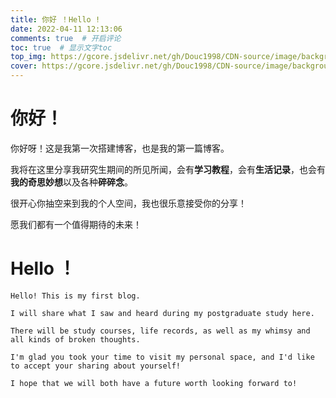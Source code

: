 ```yaml
---
title: 你好 ！Hello !
date: 2022-04-11 12:13:06
comments: true  # 开启评论
toc: true  # 显示文字toc
top_img: https://gcore.jsdelivr.net/gh/Douc1998/CDN-source/image/background/other2.jpg  # 文章页头部图片
cover: https://gcore.jsdelivr.net/gh/Douc1998/CDN-source/image/background/other2.jpg  # 主页中显示的文章封面图片
---
```

# 你好！
你好呀！这是我第一次搭建博客，也是我的第一篇博客。

我将在这里分享我研究生期间的所见所闻，会有**学习教程**，会有**生活记录**，也会有**我的奇思妙想**以及各种**碎碎念**。

很开心你抽空来到我的个人空间，我也很乐意接受你的分享！

愿我们都有一个值得期待的未来！

# Hello ！
`Hello! This is my first blog.`

`I will share what I saw and heard during my postgraduate study here.`

`There will be study courses, life records, as well as my whimsy and all kinds of broken thoughts.`

`I'm glad you took your time to visit my personal space, and I'd like to accept your sharing about yourself!`

`I hope that we will both have a future worth looking forward to!`